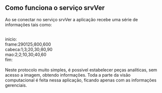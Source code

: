
## Como funciona o serviço srvVer
Ao se conectar no serviço srvVer a aplicação recebe uma série de informações tais como:

 <br/>
inicio:  <br/>
frame:290125;800,600 <br/>
cabeca:1;3;20,30;80,90 <br/>
mao:2;2;10,30;40,60 <br/>
fim: <br/>
 <br/>
Neste protocolo muito simples, é possivel estabelecer peças analíticas, sem acesso a imagem, obtendo informações.
Toda a parte da visão computacional é feita nessa aplicação, ficando apenas com as informações gerenciais.
